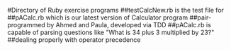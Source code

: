 #Directory of Ruby exercise programs
##testCalcNew.rb is the test file for
##pACalc.rb which is our latest version of Calculator program
##pair-programmed by Ahmed and Paula, developed via TDD
##pACalc.rb is capable of parsing questions like "What is 34 plus 3 multiplied by 23?"
##dealing properly with operator precedence